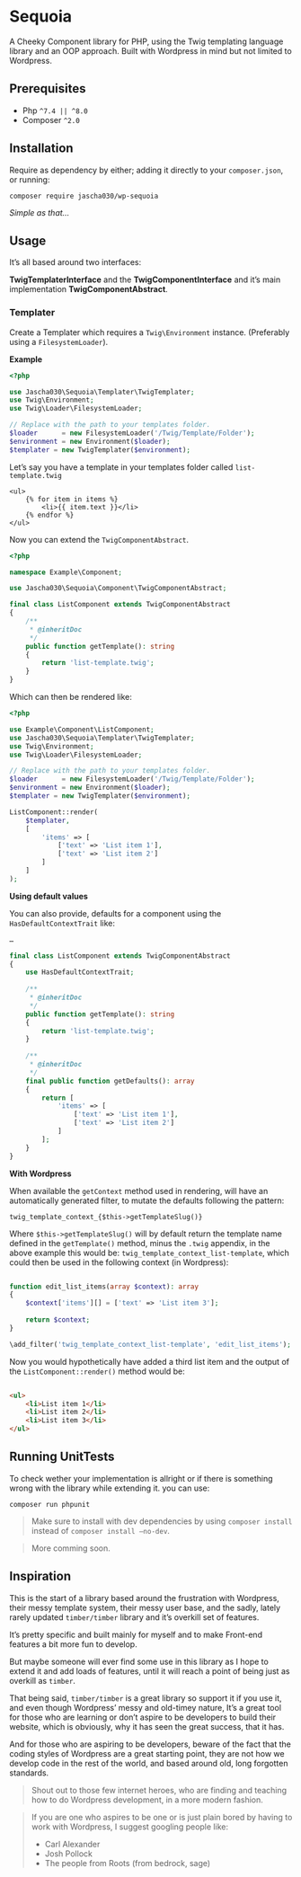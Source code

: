 Sequoia
=======

A Cheeky Component library for PHP, using the Twig templating language library and an OOP approach. Built with Wordpress in mind but not limited to Wordpress.

## Prerequisites

* Php `^7.4 || ^8.0`
* Composer `^2.0`

## Installation

Require as dependency by either; adding it directly to your `composer.json`, or running:

```shell
composer require jascha030/wp-sequoia
```

_Simple as that…_

## Usage

It’s all based around two interfaces:

**TwigTemplaterInterface** and the **TwigComponentInterface** and it’s main implementation **TwigComponentAbstract**.

### Templater

Create a Templater which requires a `Twig\Environment` instance.
(Preferably using a `FilesystemLoader`).

**Example** 

```php
<?php

use Jascha030\Sequoia\Templater\TwigTemplater;
use Twig\Environment;
use Twig\Loader\FilesystemLoader;

// Replace with the path to your templates folder.
$loader      = new FilesystemLoader('/Twig/Template/Folder');
$environment = new Environment($loader);
$templater = new TwigTemplater($environment);

```

Let’s say you have a template in your templates folder called `list-template.twig`

```twig
<ul>
    {% for item in items %}
        <li>{{ item.text }}</li>     
    {% endfor %}
</ul>
```

Now you can extend the `TwigComponentAbstract`.

```php
<?php 

namespace Example\Component;

use Jascha030\Sequoia\Component\TwigComponentAbstract;

final class ListComponent extends TwigComponentAbstract 
{
    /**
     * @inheritDoc
     */
    public function getTemplate(): string
    {
        return 'list-template.twig';
    }
}

```

Which can then be rendered like:

```php
<?php

use Example\Component\ListComponent;
use Jascha030\Sequoia\Templater\TwigTemplater;
use Twig\Environment;
use Twig\Loader\FilesystemLoader;

// Replace with the path to your templates folder.
$loader      = new FilesystemLoader('/Twig/Template/Folder');
$environment = new Environment($loader);
$templater = new TwigTemplater($environment);

ListComponent::render(
    $templater, 
    [
        'items' => [
            ['text' => 'List item 1'],
            ['text' => 'List item 2']
        ]
    ]
);

```


**Using default values**

You can also provide, defaults for a component using the `HasDefaultContextTrait` like:

```php
…

final class ListComponent extends TwigComponentAbstract 
{
    use HasDefaultContextTrait;
    
    /**
     * @inheritDoc
     */
    public function getTemplate(): string
    {
        return 'list-template.twig';
    }
    
    /**
     * @inheritDoc
     */
    final public function getDefaults(): array
    {
        return [
            'items' => [
                ['text' => 'List item 1'],
                ['text' => 'List item 2']
            ]
        ];
    }
}

```

**With Wordpress**

When available the `getContext` method used in rendering, will have an automatically generated filter, to mutate the defaults following the pattern: 

`twig_template_context_{$this->getTemplateSlug()}`

Where `$this->getTemplateSlug()` will by default return the template name defined in the `getTemplate()` method, minus the `.twig` appendix, in the above example this would be: `twig_template_context_list-template`, which could then be used in the following context (in Wordpress):

```php

function edit_list_items(array $context): array
{
    $context['items'][] = ['text' => 'List item 3'];
    
    return $context;
}

\add_filter('twig_template_context_list-template', 'edit_list_items');

```

Now you would hypothetically have added a third list item and the output of the `ListComponent::render()` method would be:

```html

<ul>
    <li>List item 1</li>
    <li>List item 2</li>
    <li>List item 3</li>
</ul>

```


## Running UnitTests

To check wether your implementation is allright or if there is something wrong with the library while extending it. you can use:

```shell
composer run phpunit
```

> Make sure to install with dev dependencies by using `composer install` instead of `composer install —no-dev`.


> More comming soon.

## Inspiration

This is the start of a library based around the frustration with Wordpress, their messy template system, their messy user base, and the sadly, lately rarely updated `timber/timber` library and 
it’s overkill set of features.

It’s pretty specific and built mainly for myself and to make Front-end features a bit more fun to develop. 

But maybe someone will ever find some use in this library as I hope to extend it and add loads of features, until it will reach a point of being just as overkill as `timber`.

That being said, `timber/timber` is a great library so support it if you use it, and even though Wordpress’ messy and old-timey nature, It’s a great tool for those who are learning or don’t aspire to be developers to build their website, which is obviously, why it has seen the great success, that it has.

And for those who are aspiring to be developers, beware of the fact that the coding styles of Wordpress are a great starting point, they are not how we develop code in the rest of the world, and based around old, long forgotten standards.

> Shout out to those few internet heroes, who are finding and teaching how to do Wordpress development, in a more modern fashion.

> If you are one who aspires to be one or is just plain bored by having to work with Wordpress, I suggest googling people like:
> * Carl Alexander
> * Josh Pollock
> * The people from Roots (from bedrock, sage)


